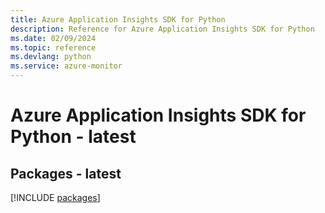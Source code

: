 ```yaml
---
title: Azure Application Insights SDK for Python
description: Reference for Azure Application Insights SDK for Python
ms.date: 02/09/2024
ms.topic: reference
ms.devlang: python
ms.service: azure-monitor
---
```

# Azure Application Insights SDK for Python - latest
## Packages - latest
[!INCLUDE [packages](application-insights-index.md)]